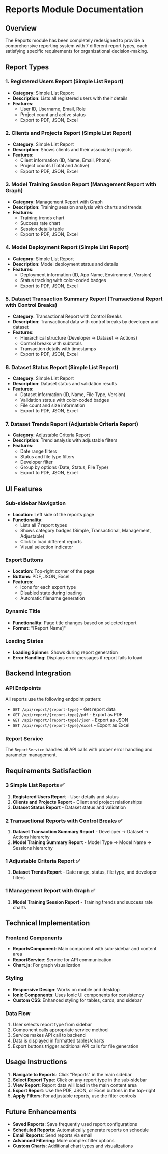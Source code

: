 # Reports Module Documentation

## Overview

The Reports module has been completely redesigned to provide a comprehensive reporting system with 7 different report types, each satisfying specific requirements for organizational decision-making.

## Report Types

### 1. Registered Users Report (Simple List Report)
- **Category**: Simple List Report
- **Description**: Lists all registered users with their details
- **Features**: 
  - User ID, Username, Email, Role
  - Project count and active status
  - Export to PDF, JSON, Excel

### 2. Clients and Projects Report (Simple List Report)
- **Category**: Simple List Report
- **Description**: Shows clients and their associated projects
- **Features**:
  - Client information (ID, Name, Email, Phone)
  - Project counts (Total and Active)
  - Export to PDF, JSON, Excel

### 3. Model Training Session Report (Management Report with Graph)
- **Category**: Management Report with Graph
- **Description**: Training session analysis with charts and trends
- **Features**:
  - Training trends chart
  - Success rate chart
  - Session details table
  - Export to PDF, JSON, Excel

### 4. Model Deployment Report (Simple List Report)
- **Category**: Simple List Report
- **Description**: Model deployment status and details
- **Features**:
  - Deployment information (ID, App Name, Environment, Version)
  - Status tracking with color-coded badges
  - Export to PDF, JSON, Excel

### 5. Dataset Transaction Summary Report (Transactional Report with Control Breaks)
- **Category**: Transactional Report with Control Breaks
- **Description**: Transactional data with control breaks by developer and dataset
- **Features**:
  - Hierarchical structure (Developer → Dataset → Actions)
  - Control breaks with subtotals
  - Transaction details with timestamps
  - Export to PDF, JSON, Excel

### 6. Dataset Status Report (Simple List Report)
- **Category**: Simple List Report
- **Description**: Dataset status and validation results
- **Features**:
  - Dataset information (ID, Name, File Type, Version)
  - Validation status with color-coded badges
  - File count and size information
  - Export to PDF, JSON, Excel

### 7. Dataset Trends Report (Adjustable Criteria Report)
- **Category**: Adjustable Criteria Report
- **Description**: Trend analysis with adjustable filters
- **Features**:
  - Date range filters
  - Status and file type filters
  - Developer filter
  - Group by options (Date, Status, File Type)
  - Export to PDF, JSON, Excel

## UI Features

### Sub-sidebar Navigation
- **Location**: Left side of the reports page
- **Functionality**: 
  - Lists all 7 report types
  - Shows category badges (Simple, Transactional, Management, Adjustable)
  - Click to load different reports
  - Visual selection indicator

### Export Buttons
- **Location**: Top-right corner of the page
- **Buttons**: PDF, JSON, Excel
- **Features**:
  - Icons for each export type
  - Disabled state during loading
  - Automatic filename generation

### Dynamic Title
- **Functionality**: Page title changes based on selected report
- **Format**: "[Report Name]"

### Loading States
- **Loading Spinner**: Shows during report generation
- **Error Handling**: Displays error messages if report fails to load

## Backend Integration

### API Endpoints
All reports use the following endpoint pattern:
- `GET /api/report/{report-type}` - Get report data
- `GET /api/report/{report-type}/pdf` - Export as PDF
- `GET /api/report/{report-type}/json` - Export as JSON
- `GET /api/report/{report-type}/excel` - Export as Excel

### Report Service
The `ReportService` handles all API calls with proper error handling and parameter management.

## Requirements Satisfaction

### 3 Simple List Reports ✅
1. **Registered Users Report** - User details and status
2. **Clients and Projects Report** - Client and project relationships
3. **Dataset Status Report** - Dataset status and validation

### 2 Transactional Reports with Control Breaks ✅
1. **Dataset Transaction Summary Report** - Developer → Dataset → Actions hierarchy
2. **Model Training Summary Report** - Model Type → Model Name → Sessions hierarchy

### 1 Adjustable Criteria Report ✅
1. **Dataset Trends Report** - Date range, status, file type, and developer filters

### 1 Management Report with Graph ✅
1. **Model Training Session Report** - Training trends and success rate charts

## Technical Implementation

### Frontend Components
- **ReportsComponent**: Main component with sub-sidebar and content area
- **ReportService**: Service for API communication
- **Chart.js**: For graph visualization

### Styling
- **Responsive Design**: Works on mobile and desktop
- **Ionic Components**: Uses Ionic UI components for consistency
- **Custom CSS**: Enhanced styling for tables, cards, and sidebar

### Data Flow
1. User selects report type from sidebar
2. Component calls appropriate service method
3. Service makes API call to backend
4. Data is displayed in formatted tables/charts
5. Export buttons trigger additional API calls for file generation

## Usage Instructions

1. **Navigate to Reports**: Click "Reports" in the main sidebar
2. **Select Report Type**: Click on any report type in the sub-sidebar
3. **View Report**: Report data will load in the main content area
4. **Export Report**: Use the PDF, JSON, or Excel buttons in the top-right
5. **Apply Filters**: For adjustable reports, use the filter controls

## Future Enhancements

- **Saved Reports**: Save frequently used report configurations
- **Scheduled Reports**: Automatically generate reports on schedule
- **Email Reports**: Send reports via email
- **Advanced Filtering**: More complex filter options
- **Custom Charts**: Additional chart types and visualizations 